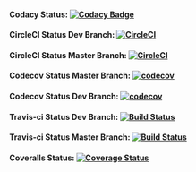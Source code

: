 #### Codacy Status: [![Codacy Badge](https://api.codacy.com/project/badge/Grade/ffcc1b9424a54e399835eec803eef58f)](https://www.codacy.com/app/timweissenfels7/Adressbuch?utm_source=github.com&amp;utm_medium=referral&amp;utm_content=ChooseYourPlan/Adressbuch&amp;utm_campaign=Badge_Grade)

#### CircleCI Status Dev Branch: [![CircleCI](https://circleci.com/gh/ChooseYourPlan/Adressbuch/tree/dev.svg?style=svg)](https://circleci.com/gh/ChooseYourPlan/Adressbuch/tree/dev)

#### CircleCI Status Master Branch: [![CircleCI](https://circleci.com/gh/ChooseYourPlan/Adressbuch/tree/dev.svg?style=svg)](https://circleci.com/gh/ChooseYourPlan/Adressbuch/tree/master)

#### Codecov Status Master Branch: [![codecov](https://codecov.io/gh/ChooseYourPlan/Adressbuch/branch/master/graph/badge.svg)](https://codecov.io/gh/ChooseYourPlan/Adressbuch)

#### Codecov Status Dev Branch: [![codecov](https://codecov.io/gh/ChooseYourPlan/Adressbuch/branch/dev/graph/badge.svg)](https://codecov.io/gh/ChooseYourPlan/Adressbuch)

#### Travis-ci Status Dev Branch: [![Build Status](https://travis-ci.com/ChooseYourPlan/Adressbuch.svg?branch=dev)](https://travis-ci.com/ChooseYourPlan/Adressbuch)

#### Travis-ci Status Master Branch: [![Build Status](https://travis-ci.com/ChooseYourPlan/Adressbuch.svg?branch=master)](https://travis-ci.com/ChooseYourPlan/Adressbuch)


#### Coveralls Status: [![Coverage Status](https://coveralls.io/repos/github/ChooseYourPlan/Adressbuch/badge.svg)](https://coveralls.io/github/ChooseYourPlan/Adressbuch)
